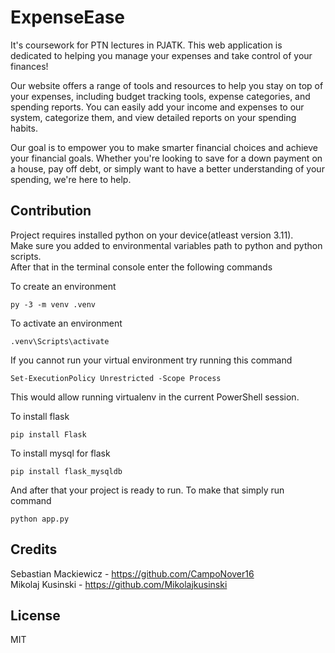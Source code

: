 # ExpenseEase
It's coursework for PTN lectures in PJATK. This web application is dedicated to helping you manage your expenses and take control of your finances! <br />

Our website offers a range of tools and resources to help you stay on top of your expenses, including budget tracking tools, expense categories, and spending reports.
You can easily add your income and expenses to our system, categorize them, and view detailed reports on your spending habits.<br />

Our goal is to empower you to make smarter financial choices and achieve your financial goals. Whether you're looking to save for a down payment on a house, pay off debt, or simply want to have a better understanding of your spending, we're here to help. 

## Contribution
Project requires installed python on your device(atleast version 3.11).<br />
Make sure you added to environmental variables path to python and python scripts.<br />
After that in the terminal console enter the following commands<br />

To create an environment
```pip
py -3 -m venv .venv
```

To activate an environment
```pip
.venv\Scripts\activate
```

If you cannot run your virtual environment try running this command 
```pip
Set-ExecutionPolicy Unrestricted -Scope Process
```
This would allow running virtualenv in the current PowerShell session.

To install flask
```pip
pip install Flask
```

To install mysql for flask
```pip
pip install flask_mysqldb
```

And after that your project is ready to run. To make that simply run command
```pip
python app.py
```

## Credits
Sebastian Mackiewicz - https://github.com/CampoNover16 <br/>
Mikolaj Kusinski - https://github.com/Mikolajkusinski

## License

MIT